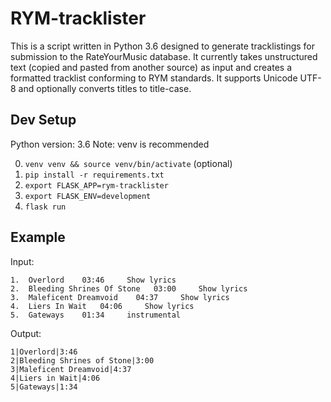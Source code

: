 # RYM-tracklister

This is a script written in Python 3.6 designed to generate tracklistings for submission to the RateYourMusic database. It currently takes unstructured text (copied and pasted from another source) as input and creates a formatted tracklist conforming to RYM standards. It supports Unicode UTF-8 and optionally converts titles to title-case.

## Dev Setup
Python version: 3.6
Note: venv is recommended

0. `venv venv && source venv/bin/activate` (optional)
1. `pip install -r requirements.txt`
2. `export FLASK_APP=rym-tracklister`
3. `export FLASK_ENV=development`
4. `flask run`

## Example
Input:
```
1.	Overlord	03:46	  Show lyrics
2.	Bleeding Shrines Of Stone	03:00	  Show lyrics
3.	Maleficent Dreamvoid	04:37	  Show lyrics
4.	Liers In Wait	04:06	  Show lyrics
5.	Gateways	01:34	  instrumental
```
Output:
```
1|Overlord|3:46
2|Bleeding Shrines of Stone|3:00
3|Maleficent Dreamvoid|4:37
4|Liers in Wait|4:06
5|Gateways|1:34
```
